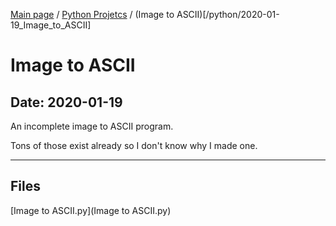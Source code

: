 [Main page](/) / [Python Projetcs](/python) / (Image to ASCII)[/python/2020-01-19_Image_to_ASCII]

# Image to ASCII

## Date: 2020-01-19

An incomplete image to ASCII program.

Tons of those exist already so I don't know why I made one.

-----

## Files

[Image to ASCII.py](Image to ASCII.py)